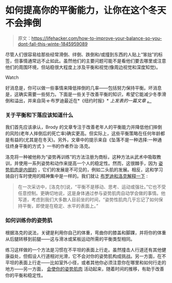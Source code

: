 # 如何提高你的平衡能力，让你在这个冬天不会摔倒

> 原文：<https://lifehacker.com/how-to-improve-your-balance-so-you-dont-fall-this-winte-1845959089>

尽管人们很容易给那些经常滑倒、绊倒、跌倒和/或撞到东西的人贴上“笨拙”的标签，但事情通常远不止如此。虽然他们的主要问题可能不是看他们要去哪里或注意他们的周围环境，但站稳很大程度上涉及平衡和视觉(像周边视觉和深度知觉)。

Watch

好消息是，你可以做一些事情来降低摔倒的几率——包括努力保持平衡。坏消息是，这确实需要一些努力。下面是一些关于改善平衡的知识，希望它能减少冬季滑倒和溢出，并来自简·e·布罗迪最近在*《纽约时报》* *上发表的一篇文章 [。](https://www.nytimes.com/2020/12/14/well/live/elderly-balance-falls.html)*

### 关于平衡和下落应该知道什么

我们首先应该承认，Brody 的文章专注于改善老年人的平衡能力并降低他们摔倒的风险(老年人摔倒后的死亡率)确实更高。但实际上，这些平衡策略在任何年龄都是有益的(尤其是在冬天)。另外，文章中的提示来自《坠落不是一种选择:一种通往终身平衡的方式 》一书的作者乔治·洛克。

洛克将一种被他称为“姿势再训练”的方法注册为商标，这种方法从武术中吸取教训，并使用一系列姿势和动作来提高一个人的稳定性。然而，这很棘手，因为 [姿势肌肉是内部的](https://pubmed.ncbi.nlm.nih.gov/16097482/) ，它们的发展是不可见的，例如二头肌的发展。相反，这和学习骑自行车时使用的精神集中是一样的。我们就让 [布罗迪和洛克解释一下](https://www.nytimes.com/2020/12/14/well/live/elderly-balance-falls.html) :

> 在一次采访中，[洛克尔]说，“平衡不是移动、思考、运动或强壮。”它也不受任意控制。更确切地说，这是身体通过参与姿势肌肉自动学会做的事情。他写道，考虑到我们大多数人目前坐的时间，“姿势性肌肉几乎忘记了如何保持平衡，即使是在稳定、水平的表面上。”

### 如何训练你的姿势肌

根据洛克的说法，关键是利用你自己的体重，弯曲你的膝盖和脚踝，并将你的体重从后腿转移到前腿——这与滑冰或桨板运动所需的平衡类型相同。

练习这样做的一个方法是习惯在不平坦的表面上行走。虽然撞击人行道还有其他健康益处，但假设人行道相对光滑，它不会对你的姿势肌构成挑战。另一方面，在不平坦的表面上行走——比如室外小径，或者其他你必须注意你在哪里和如何行走的地方——另一方面， [会使你的姿势肌肉](https://www.nytimes.com/2020/12/14/well/live/elderly-balance-falls.html) 活动起来，随着时间的推移，有助于改善你的平衡和稳定性。